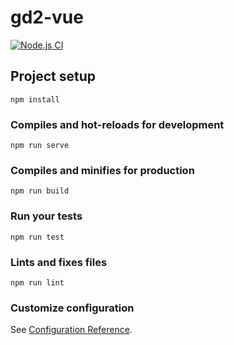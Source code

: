 # gd2-vue

[![Node.js CI](https://github.com/hubertstrk/gd2-vue/actions/workflows/node.js.yml/badge.svg)](https://github.com/hubertstrk/gd2-vue/actions/workflows/node.js.yml)

## Project setup
```
npm install
```

### Compiles and hot-reloads for development
```
npm run serve
```

### Compiles and minifies for production
```
npm run build
```

### Run your tests
```
npm run test
```

### Lints and fixes files
```
npm run lint
```

### Customize configuration
See [Configuration Reference](https://cli.vuejs.org/config/).
